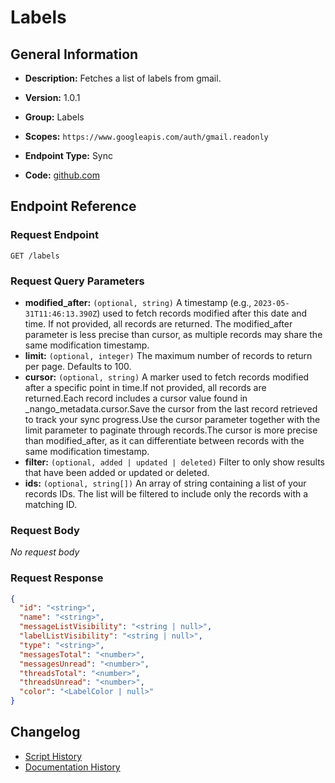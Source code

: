 <!-- BEGIN GENERATED CONTENT -->
# Labels

## General Information

- **Description:** Fetches a list of labels from gmail.

- **Version:** 1.0.1
- **Group:** Labels
- **Scopes:** `https://www.googleapis.com/auth/gmail.readonly`
- **Endpoint Type:** Sync
- **Code:** [github.com](https://github.com/NangoHQ/integration-templates/tree/main/integrations/google-mail/syncs/labels.ts)


## Endpoint Reference

### Request Endpoint

`GET /labels`

### Request Query Parameters

- **modified_after:** `(optional, string)` A timestamp (e.g., `2023-05-31T11:46:13.390Z`) used to fetch records modified after this date and time. If not provided, all records are returned. The modified_after parameter is less precise than cursor, as multiple records may share the same modification timestamp.
- **limit:** `(optional, integer)` The maximum number of records to return per page. Defaults to 100.
- **cursor:** `(optional, string)` A marker used to fetch records modified after a specific point in time.If not provided, all records are returned.Each record includes a cursor value found in _nango_metadata.cursor.Save the cursor from the last record retrieved to track your sync progress.Use the cursor parameter together with the limit parameter to paginate through records.The cursor is more precise than modified_after, as it can differentiate between records with the same modification timestamp.
- **filter:** `(optional, added | updated | deleted)` Filter to only show results that have been added or updated or deleted.
- **ids:** `(optional, string[])` An array of string containing a list of your records IDs. The list will be filtered to include only the records with a matching ID.

### Request Body

_No request body_

### Request Response

```json
{
  "id": "<string>",
  "name": "<string>",
  "messageListVisibility": "<string | null>",
  "labelListVisibility": "<string | null>",
  "type": "<string>",
  "messagesTotal": "<number>",
  "messagesUnread": "<number>",
  "threadsTotal": "<number>",
  "threadsUnread": "<number>",
  "color": "<LabelColor | null>"
}
```

## Changelog

- [Script History](https://github.com/NangoHQ/integration-templates/commits/main/integrations/google-mail/syncs/labels.ts)
- [Documentation History](https://github.com/NangoHQ/integration-templates/commits/main/integrations/google-mail/syncs/labels.md)

<!-- END  GENERATED CONTENT -->


